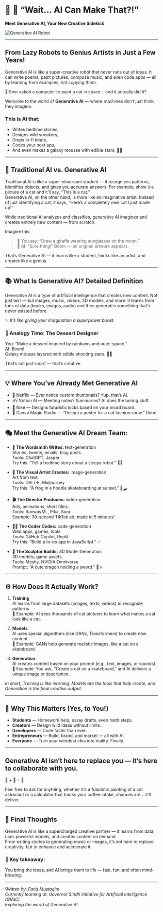 # 🤖 🚀 “Wait… AI Can Make That?!”  
**Meet Generative AI, Your New Creative Sidekick**

![Generative AI Robot](https://your-image-url-or-path.png)

---

## From Lazy Robots to Genius Artists in Just a Few Years!

Generative AI is like a super-creative robot that never runs out of ideas. It can write poems, paint pictures, compose music, and even code apps — all by learning from examples, *not copying them*.

👀 Ever asked a computer to paint a cat in space… and it actually did it?

Welcome to the world of **Generative AI** — where machines don’t just think, they *imagine.*

### This is AI that:

- Writes bedtime stories,  
- Designs wild sneakers,  
- Drops lo-fi beats,  
- Codes your next app,  
- And even makes a galaxy mousse with edible stars. 🌌🍓

---

## 🧠 Traditional AI vs. Generative AI

Traditional AI is like a super-observant student — it recognizes patterns, identifies objects, and gives you accurate answers. For example, show it a picture of a cat and it’ll say, “This is a cat.”  
Generative AI, on the other hand, is more like an imaginative artist. Instead of just identifying a cat, it says, “Here’s a completely new cat I just made up!”  

While traditional AI analyzes and classifies, generative AI imagines and creates entirely new content — from scratch.

Imagine this:

> 🧠 You say: “Draw a giraffe wearing sunglasses on the moon.”  
> 🎨 AI: “Sure thing!” Boom — an original artwork appears.

That’s Generative AI — it learns like a student, thinks like an artist, and creates like a genius.

---

## 📚 What Is Generative AI? Detailed Definition

Generative AI is a type of artificial intelligence that creates new content. Not just text — but images, music, videos, 3D models, and more. It learns from tons of data (books, images, audio) and then generates something that’s never existed before.

✨ *It’s like giving your imagination a superpower boost.*

### 🧁 Analogy Time: The Dessert Designer

You: “Make a dessert inspired by rainbows and outer space.”  
AI: Boom!  
Galaxy mousse layered with edible shooting stars. 🍧🌈  

That’s not just smart — that’s creative.

---

## 💡 Where You’ve Already Met Generative AI

- 🎥 Netflix — Ever notice custom thumbnails? Yup, that’s AI.  
- ✍️ Notion AI — Meeting notes? Summaries? AI does the boring stuff.  
- 👟 Nike — Designs futuristic kicks based on your mood board.  
- 🎨 Canva Magic Studio — “Design a poster for a cat fashion show.” Done.

---

## 🎭 Meet the Generative AI Dream Team:

- **📝 The Wordsmith Writes:** text-generation  
  Stories, tweets, emails, blog posts.  
  Tools: ChatGPT, Jasper  
  Try this: “Tell a bedtime story about a sleepy robot.” 🤖💤

- **🎨 The Visual Artist Creates:** image-generation  
  Art from text.  
  Tools: DALL·E, Midjourney  
  Try this: “A frog in a hoodie skateboarding at sunset.” 🐸🛹

- **🎬 The Director Produces:** video-generation  
  Ads, animations, short films.  
  Tools: RunwayML, Pika, Sora  
  Example: 30-second TikTok ad, made in 5 minutes!

- **👨‍💻 The Coder Codes:** code-generation  
  Web apps, games, tools.  
  Tools: GitHub Copilot, Replit  
  Try this: “Build a to-do app in JavaScript.” ✅

- **🧱 The Sculptor Builds:** 3D Model Generation  
  3D models, game assets.  
  Tools: Meshy, NVIDIA Omniverse  
  Prompt: “A cute dragon holding a sword.” 🐉⚔️

---

## ⚙️ How Does It Actually Work?

1. **Training**  
   AI learns from large datasets (images, texts, videos) to recognize patterns.  
   🧁 Example: AI sees thousands of cat pictures to learn what makes a cat look like a cat.

2. **Models**  
   AI uses special algorithms (like GANs, Transformers) to create new content.  
   🧁 Example: GANs help generate realistic images, like a cat on a skateboard.

3. **Generation**  
   AI creates content based on your prompt (e.g., text, images, or sounds).  
   🧁 Example: You ask, “Create a cat on a skateboard,” and AI delivers a unique image or description.

_In short, Training is like learning, Models are the tools that help create, and Generation is the final creative output._

---

## 🎉 Why This Matters (Yes, to You!)

- **Students** — Homework help, essay drafts, even math steps.  
- **Creators** — Design wild ideas without limits.  
- **Developers** — Code faster than ever.  
- **Entrepreneurs** — Build, brand, and market — all with AI.  
- **Everyone** — Turn your weirdest idea into reality. Finally.

---

## Generative AI isn’t here to replace you — it’s here to collaborate with you.  
🧠 + 🤖 = 🚀

Feel free to ask for anything, whether it’s a futuristic painting of a cat astronaut or a calculator that tracks your coffee intake, chances are… it’ll deliver.

---

## 🤖 Final Thoughts

Generative AI is like a supercharged creative partner — it learns from data, uses powerful models, and creates content on demand.  
From writing stories to generating music or images, it’s not here to replace creativity, but to enhance and accelerate it.

### 🔑 Key takeaway:

You bring the ideas, and AI brings them to life — fast, fun, and often mind-blowing.

---

*Written by: Faria Mustaqim*  
*Currently learning at: Governor Sindh Initiative for Artificial Intelligence (GIAIC)*  
*Exploring the world of Generative AI*
